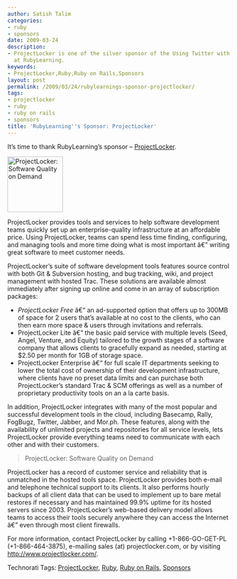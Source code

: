 ```yaml
---
author: Satish Talim
categories:
- ruby
- sponsors
date: 2009-03-24
description:
- ProjectLocker is one of the silver sponsor of the Using Twitter with Ruby course
  at RubyLearning.
keywords:
- ProjectLocker,Ruby,Ruby on Rails,Sponsors
layout: post
permalink: /2009/03/24/rubylearnings-sponsor-projectlocker/
tags:
- projectlocker
- ruby
- ruby on rails
- sponsors
title: 'RubyLearning''s Sponsor: ProjectLocker'
---
```


<div>
  <p>
    It&#8217;s time to thank RubyLearning&#8217;s sponsor &#8211; <a href="http://www.projectlocker.com/">ProjectLocker</a>.
  </p>
  
  <p>
    <a href='http://www.projectlocker.com/'><img class="alignright" src='http://rubylearning.com/images/ProjectLocker125x125.gif' width="125" height="125" style="border: 0px none ;" alt="ProjectLocker: Software Quality on Demand" title="ProjectLocker: Software Quality on Demand" /></a>
  </p>
  
  <p>
    ProjectLocker provides tools and services to help software development teams quickly set up an enterprise-quality infrastructure at an affordable price. Using ProjectLocker, teams can spend less time finding, configuring, and managing tools and more time doing what is most important â€” writing great software to meet customer needs.
  </p>
  
  <p>
    ProjectLocker&#8217;s suite of software development tools features source control with both Git & Subversion hosting, and bug tracking, wiki, and project management with hosted Trac. These solutions are available almost immediately after signing up online and come in an array of subscription packages:
  </p>
  
  <ul>
    <li>
      <em>ProjectLocker Free</em> â€“ an ad-supported option that offers up to 300MB of space for 2 users that&#8217;s available at no cost to the clients, who can then earn more space & users through invitations and referrals.
    </li>
    <li>
      ProjectLocker Lite â€“ the basic paid service with multiple levels (Seed, Angel, Venture, and Equity) tailored to the growth stages of a software company that allows clients to gracefully expand as needed, starting at $2.50 per month for 1GB of storage space.
    </li>
    <li>
      ProjectLocker Enterprise â€“ for full scale IT departments seeking to lower the total cost of ownership of their development infrastructure, where clients have no preset data limits and can purchase both ProjectLocker&#8217;s standard Trac & SCM offerings as well as a number of proprietary productivity tools on an a la carte basis.
    </li>
  </ul>
  
  <p>
    In addition, ProjectLocker integrates with many of the most popular and successful development tools in the cloud, including Basecamp, Rally, FogBugz, Twitter, Jabber, and Mor.ph. These features, along with the availability of unlimited projects and repositories for all service levels, lets ProjectLocker provide everything teams need to communicate with each other and with their customers.
  </p>
  
  <blockquote class="right">
    <p>
      ProjectLocker: Software Quality on Demand
    </p>
  </blockquote>
  
  <p>
    ProjectLocker has a record of customer service and reliability that is unmatched in the hosted tools space. ProjectLocker provides both e-mail and telephone technical support to its clients. It also performs hourly backups of all client data that can be used to implement up to bare metal restores if necessary and has maintained 99.9% uptime for its hosted servers since 2003. ProjectLocker&#8217;s web-based delivery model allows teams to access their tools securely anywhere they can access the Internet â€” even through most client firewalls.
  </p>
  
  <p>
    For more information, contact ProjectLocker by calling +1-866-GO-GET-PL (+1-866-464-3875), e-mailing sales (at) projectlocker.com, or by visiting <a href="http://www.projectlocker.com/">http://www.projectlocker.com/</a>.
  </p>
</div>

Technorati Tags: <a href="http://technorati.com/tag/ProjectLocker" rel="tag">ProjectLocker</a>, <a href="http://technorati.com/tag/Ruby" rel="tag">Ruby</a>, <a href="http://technorati.com/tag/Ruby+on+Rails" rel="tag">Ruby on Rails</a>, <a href="http://technorati.com/tag/Sponsors" rel="tag">Sponsors</a>
